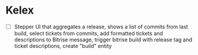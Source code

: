 # Kelex

- [ ] Stepper UI that aggregates a release, shows a list of commits from last build, select tickets from commits, add formatted tickets and descriptions to Bitrise message, trigger bitrise build with release tag and ticket descriptions, create "build" entity
